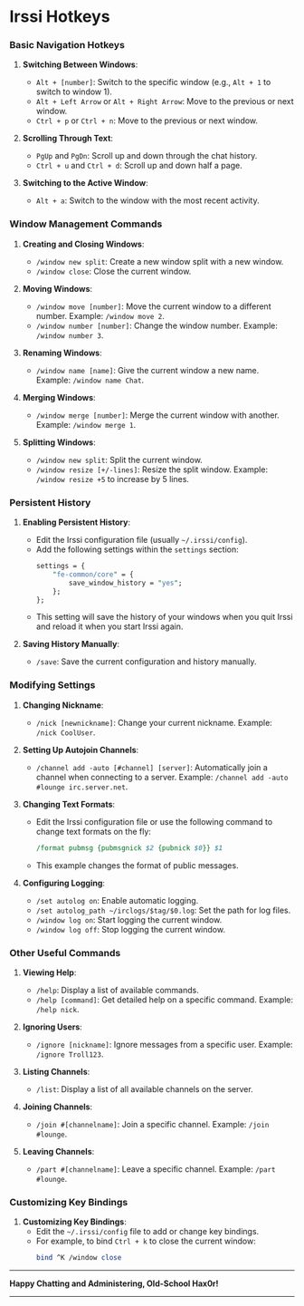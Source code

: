 # Irssi Hotkeys

### Basic Navigation Hotkeys

1. **Switching Between Windows**:
   - `Alt + [number]`: Switch to the specific window (e.g., `Alt + 1` to switch to window 1).
   - `Alt + Left Arrow` or `Alt + Right Arrow`: Move to the previous or next window.
   - `Ctrl + p` or `Ctrl + n`: Move to the previous or next window.

2. **Scrolling Through Text**:
   - `PgUp` and `PgDn`: Scroll up and down through the chat history.
   - `Ctrl + u` and `Ctrl + d`: Scroll up and down half a page.

3. **Switching to the Active Window**:
   - `Alt + a`: Switch to the window with the most recent activity.

### Window Management Commands

1. **Creating and Closing Windows**:
   - `/window new split`: Create a new window split with a new window.
   - `/window close`: Close the current window.

2. **Moving Windows**:
   - `/window move [number]`: Move the current window to a different number. Example: ``/window move 2``.
   - `/window number [number]`: Change the window number. Example: ``/window number 3``.

3. **Renaming Windows**:
   - `/window name [name]`: Give the current window a new name. Example: ``/window name Chat``.
   
4. **Merging Windows**:
   - `/window merge [number]`: Merge the current window with another. Example: ``/window merge 1``.

5. **Splitting Windows**:
   - `/window new split`: Split the current window.
   - `/window resize [+/-lines]`: Resize the split window. Example: ``/window resize +5`` to increase by 5 lines.

### Persistent History

1. **Enabling Persistent History**:
   - Edit the Irssi configuration file (usually `~/.irssi/config`).
   - Add the following settings within the `settings` section:
     ```perl
     settings = {
         "fe-common/core" = {
             save_window_history = "yes";
         };
     };
     ```
   - This setting will save the history of your windows when you quit Irssi and reload it when you start Irssi again.

2. **Saving History Manually**:
   - `/save`: Save the current configuration and history manually.

### Modifying Settings

1. **Changing Nickname**:
   - `/nick [newnickname]`: Change your current nickname. Example: ``/nick CoolUser``.

2. **Setting Up Autojoin Channels**:
   - `/channel add -auto [#channel] [server]`: Automatically join a channel when connecting to a server. Example: ``/channel add -auto #lounge irc.server.net``.

3. **Changing Text Formats**:
   - Edit the Irssi configuration file or use the following command to change text formats on the fly:
     ```perl
     /format pubmsg {pubmsgnick $2 {pubnick $0}} $1
     ```
   - This example changes the format of public messages.

4. **Configuring Logging**:
   - `/set autolog on`: Enable automatic logging.
   - `/set autolog_path ~/irclogs/$tag/$0.log`: Set the path for log files.
   - `/window log on`: Start logging the current window.
   - `/window log off`: Stop logging the current window.

### Other Useful Commands

1. **Viewing Help**:
   - `/help`: Display a list of available commands.
   - `/help [command]`: Get detailed help on a specific command. Example: ``/help nick``.

2. **Ignoring Users**:
   - `/ignore [nickname]`: Ignore messages from a specific user. Example: ``/ignore Troll123``.

3. **Listing Channels**:
   - `/list`: Display a list of all available channels on the server.

4. **Joining Channels**:
   - `/join #[channelname]`: Join a specific channel. Example: ``/join #lounge``.

5. **Leaving Channels**:
   - `/part #[channelname]`: Leave a specific channel. Example: ``/part #lounge``.

### Customizing Key Bindings

1. **Customizing Key Bindings**:
   - Edit the `~/.irssi/config` file to add or change key bindings.
   - For example, to bind `Ctrl + k` to close the current window:
     ```perl
     bind ^K /window close
     ```

---

**Happy Chatting and Administering, Old-School Hax0r!**

---